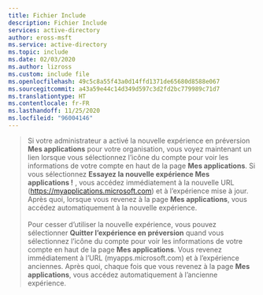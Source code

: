 ```yaml
---
title: Fichier Include
description: Fichier Include
services: active-directory
author: eross-msft
ms.service: active-directory
ms.topic: include
ms.date: 02/03/2020
ms.author: lizross
ms.custom: include file
ms.openlocfilehash: 49c5c8a55f43a0d14ffd1371de65680d8588e067
ms.sourcegitcommit: a43a59e44c14d349d597c3d2fd2bc779989c71d7
ms.translationtype: HT
ms.contentlocale: fr-FR
ms.lasthandoff: 11/25/2020
ms.locfileid: "96004146"
---
```

> Si votre administrateur a activé la nouvelle expérience en préversion **Mes applications** pour votre organisation, vous voyez maintenant un lien lorsque vous sélectionnez l’icône du compte pour voir les informations de votre compte en haut de la page **Mes applications**. Si vous sélectionnez **Essayez la nouvelle expérience Mes applications !** , vous accédez immédiatement à la nouvelle URL (https://myapplications.microsoft.com) et à l’expérience mise à jour. Après quoi, lorsque vous revenez à la page **Mes applications**, vous accédez automatiquement à la nouvelle expérience.<br><br>Pour cesser d’utiliser la nouvelle expérience, vous pouvez sélectionner **Quitter l’expérience en préversion** quand vous sélectionnez l’icône du compte pour voir les informations de votre compte en haut de la page **Mes applications**. Vous revenez immédiatement à l’URL (myapps.microsoft.com) et à l’expérience anciennes. Après quoi, chaque fois que vous revenez à la page **Mes applications**, vous accédez automatiquement à l’ancienne expérience.
